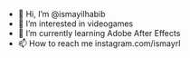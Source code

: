 - 👋 Hi, I’m @ismayilhabib
- 👀 I’m interested in videogames
- 🌱 I’m currently learning Adobe After Effects
- 📫 How to reach me instagram.com/ismayrl

<!---
ismayilhabib/ismayilhabib is a ✨ special ✨ repository because its `README.md` (this file) appears on your GitHub profile.
You can click the Preview link to take a look at your changes.
--->
